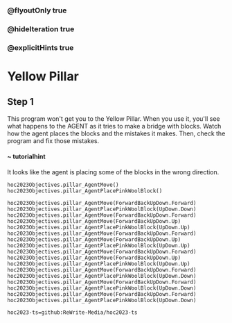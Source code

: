 ### @flyoutOnly true
### @hideIteration true
### @explicitHints true

# Yellow Pillar

## Step 1
This program won't get you to the Yellow Pillar. When you use it, you'll see what happens to the AGENT as it tries to make a bridge with blocks. Watch how the agent places the blocks and the mistakes it makes. Then, check the program and fix those mistakes.

#### ~ tutorialhint 
It looks like the agent is placing some of the blocks in the wrong direction.

```ghost
hoc2023Objectives.pillar_AgentMove()
hoc2023Objectives.pillar_AgentPlacePinkWoolBlock()
```
```template
hoc2023Objectives.pillar_AgentMove(ForwardBackUpDown.Forward)
hoc2023Objectives.pillar_AgentPlacePinkWoolBlock(UpDown.Down)
hoc2023Objectives.pillar_AgentMove(ForwardBackUpDown.Forward)
hoc2023Objectives.pillar_AgentMove(ForwardBackUpDown.Up)
hoc2023Objectives.pillar_AgentPlacePinkWoolBlock(UpDown.Up)
hoc2023Objectives.pillar_AgentMove(ForwardBackUpDown.Forward)
hoc2023Objectives.pillar_AgentMove(ForwardBackUpDown.Up)
hoc2023Objectives.pillar_AgentPlacePinkWoolBlock(UpDown.Up)
hoc2023Objectives.pillar_AgentMove(ForwardBackUpDown.Forward)
hoc2023Objectives.pillar_AgentMove(ForwardBackUpDown.Up)
hoc2023Objectives.pillar_AgentPlacePinkWoolBlock(UpDown.Up)
hoc2023Objectives.pillar_AgentMove(ForwardBackUpDown.Forward)
hoc2023Objectives.pillar_AgentPlacePinkWoolBlock(UpDown.Down)
hoc2023Objectives.pillar_AgentMove(ForwardBackUpDown.Forward)
hoc2023Objectives.pillar_AgentPlacePinkWoolBlock(UpDown.Down)
hoc2023Objectives.pillar_AgentMove(ForwardBackUpDown.Forward)
hoc2023Objectives.pillar_AgentPlacePinkWoolBlock(UpDown.Down)

```

```package
hoc2023-ts=github:ReWrite-Media/hoc2023-ts
```